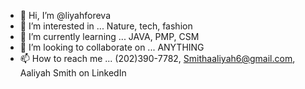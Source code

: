 - 👋 Hi, I’m @liyahforeva
- 👀 I’m interested in ... Nature, tech, fashion
- 🌱 I’m currently learning ... JAVA, PMP, CSM
- 💞️ I’m looking to collaborate on ... ANYTHING
- 📫 How to reach me ... (202)390-7782, Smithaaliyah6@gmail.com, Aaliyah Smith on LinkedIn 

<!---
liyahforeva/liyahforeva is a ✨ special ✨ repository because its `README.md` (this file) appears on your GitHub profile.
You can click the Preview link to take a look at your changes.
--->
